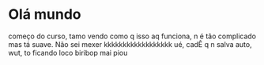 # Olá mundo
 começo do curso, tamo vendo como q isso aq funciona, n é tão complicado mas tá suave.     Não sei mexer kkkkkkkkkkkkkkkkkk
 ué, cadÊ q n salva auto, wut, to ficando loco
biribop mai piou
